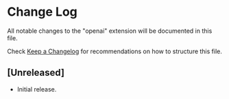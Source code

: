 # Change Log

All notable changes to the "openai" extension will be documented in this file.

Check [Keep a Changelog](http://keepachangelog.com/) for recommendations on how to structure this file.

## [Unreleased]

- Initial release.
